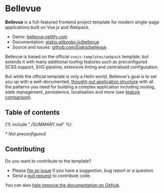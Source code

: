 
# Bellevue

**Bellevue** is a full-featured frontend project template for modern single-page applications built on Vue.js and Webpack.

- Demo: [bellevue.netlify.com](https://bellevue.netlify.com/demo)
- Documentation: [eiskis.gitbooks.io/bellevue](https://eiskis.gitbooks.io/bellevue/)
- Source and issues: [github.com/Eiskis/bellevue](https://github.com/Eiskis/bellevue)

Bellevue is based on the official `vuejs-templates/webpack` template, but extends it with many additional tooling features such as preconfigured SCSS support, SVG pipeline, extensive linting and centralised configuration.

But while the official template is only a _Hello world_, Bellevue's goal is to set you up with a well-documented, [thought-out application structure](./app/overview.md) with all the patterns you need for building a complex application including routing, state management, persistence, localisation and more (see [feature comparison](./overview/comparison.md)).

## Table of contents

{% include "./SUMMARY.md" %}

_* Not preconfigured._

## Contributing

Do you want to contribute to the template?

- Please [file an issue](https://github.com/Eiskis/bellevue/issues) if you have a suggestion, bug report or a question.
- Send a [pull request](https://github.com/Eiskis/bellevue/pulls) to contribute code.

You can also [help improve the documentation on GitHub](https://github.com/Eiskis/bellevue-docs).
